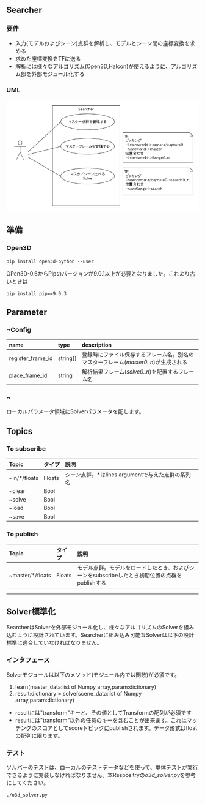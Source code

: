 ## Searcher

### 要件
- 入力(モデルおよびシーン)点群を解析し、モデルとシーン間の座標変換を求める
- 求めた座標変換をTFに送る
- 解析には様々なアルゴリズム(Open3D,Halcon)が使えるように、アルゴリズム部を外部モジュール化する

### UML
![ユースケース図](uml/usecase.png)

## 準備
### Open3D
~~~
pip install open3d-python --user
~~~
OPen3D-0.6からPipのバージョンが9.0.1以上が必要となりました。これより古いときは
~~~
pip install pip==9.0.3
~~~

## Parameter
### ~Config

|name|type|description|
|:----|:----|:----|
|register_frame_id|string[]|登録時にファイル保存するフレーム名。別名のマスターフレーム(*master0..n*)が生成される|
|place_frame_id|string|解析結果フレーム(*solve0..n*)を配置するフレーム名|

### ~  
ローカルパラメータ領域にSolverパラメータを配します。

## Topics
### To subscribe

|Topic|タイプ|説明|
|:----|:----|:----|
|~in/*/floats|Floats|シーン点群。*はlines argumentで与えた点群の系列名|
|~clear|Bool||
|~solve|Bool||
|~load|Bool||
|~save|Bool||

### To publish

|Topic|タイプ|説明|
|:----|:----|:----|
|~master/*/floats|Floats|モデル点群。モデルをロードしたとき、およびシーンをsubscribeしたとき初期位置の点群をpublishする|

----
## Solver標準化  
SearcherはSolverを外部モジュール化し、様々なアルゴリズムのSolverを組み込むように設計されています。Searcherに組み込み可能なSolverは以下の設計標準に適合していなければなりません。
### インタフェース  
Solverモジュールは以下のメソッド(モジュール内では関数)が必須です。
1. learn(master_data:list of Numpy array,param:dictionary)
2. result:dictionary = solve(scene_data:list of Numpy array,param:dictionary)  
 - resultには"transform"キーと、その値としてTransformの配列が必須です
 - resultには"transform"以外の任意のキーを含むことが出来ます。これはマッチングのスコアとしてscoreトピックにpublishされます。データ形式はfloatの配列に限ります。

### テスト  
ソルバーのテストは、ローカルのテストデータなどを使って、単体テストが実行できるように実装しなければなりません。本Respositryの*o3d_solver.py*を参考にしてください。
~~~
./o3d_solver.py
~~~
